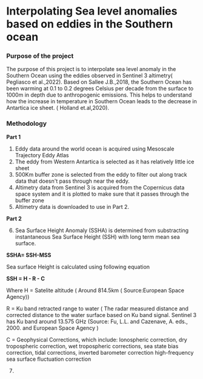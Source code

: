 # Interpolating Sea level anomalies based on eddies in the Southern ocean

### Purpose of the project
The purpose of this project is to interpolate sea level anomaly in the Southern Ocean using the eddies observed in Sentinel 3 altimetry( Pegliasco et al.,2022). Based on Sallee J.B.,2018, the Southern Ocean has been warming at 0.1 to 0.2 degrees Celsius per decade from the surface to 1000m in depth due to anthropogenic emissions. This helps to understand how the increase in temperature in Southern Ocean leads to the decrease in Antartica ice sheet. ( Holland et.al,2020).

### Methodology
**Part 1**
1. Eddy data around the world ocean is acquired using Mesoscale Trajectory Eddy Atlas
2. The eddy from Western Antartica is selected as it has relatively little ice sheet
3. 500Km buffer zone is selected from the eddy to filter out along track data that doesn't pass through near the eddy. 
4. Altimetry data from Sentinel 3 is acquired from the Copernicus data space system and it is plotted to make sure that it passes through the buffer zone
5. Altimetry data is downloaded to use in Part 2.
   
**Part 2**

6. Sea Surface Height Anomaly (SSHA)  is determined from substracting instantaneous Sea Surface Height (SSH) with long term mean sea surface.
   
**SSHA= SSH-MSS**

Sea surface Height is calculated using following equation

**SSH = H - R - C**

Where
H = Satelite altitude ( Around 814.5km  ( Source:European Space Agency))

R = Ku band retracted range to water ( The radar measured distance and corrected distance to the water surface based on Ku band signal. Sentinel 3 has Ku band around 13.575 GHz (Source: Fu, L.L. and Cazenave, A. eds., 2000. and European Space Agency )

C = Geophysical Corrections, which include: Ionospheric correction, dry tropospheric correction, wet tropospheric corrections, sea state bias correction, tidal corrections, inverted barometer correction high-frequency sea surface fluctuation correction


7. 
